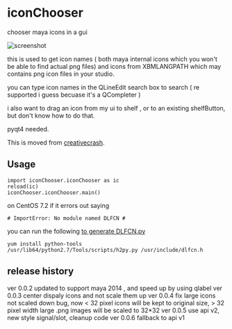 # iconChooser
chooser maya icons in a gui

![screenshot](http://i.imgur.com/wJ59AcO.png)


this is used to get icon names ( both maya internal icons which you won't be able to find actual png files) and icons from XBMLANGPATH which may contains png icon files in your studio.

you can type icon names in the QLineEdit search box to search ( re supported i guess becuase it's a QCompleter )

i also want to drag an icon from my ui to shelf , or to an existing shelfButton, but don't know how to do that.

pyqt4 needed.

This is moved from [creativecrash](http://www.creativecrash.com/maya/script/maya-icon-chooser).


Usage
------------------
    import iconChooser.iconChooser as ic
    reload(ic)
    iconChooser.iconChooser.main()


on CentOS 7.2 if it errors out saying
    
    # ImportError: No module named DLFCN #
 
you can run the following [to generate DLFCN.py](http://forums.bodhilinux.com/index.php?/topic/4228-python-qt4-designer-pyuic4-no-module-named-dlfcn-solution-found/?p=39490)

    yum install python-tools
    /usr/lib64/python2.7/Tools/scripts/h2py.py /usr/include/dlfcn.h



release history
------------------
ver 0.0.2 updated to support maya 2014 , and speed up by using qlabel
ver 0.0.3 center dispaly icons and not scale them up
ver 0.0.4 fix large icons not scaled down bug, now < 32 pixel icons will be kept to original size,  > 32 pixel width large .png images will be scaled to 32*32
ver 0.0.5 use api v2, new style signal/slot, cleanup code
ver 0.0.6 fallback to api v1
